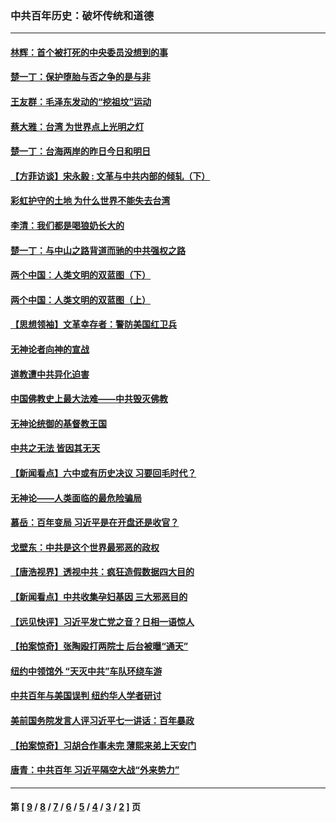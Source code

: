 ### 中共百年历史：破坏传统和道德
---
#### [林辉：首个被打死的中央委员没想到的事](../../pages/nf1176114/n13987400.md?06140430) 
#### [楚一丁：保护堕胎与否之争的是与非](../../pages/nf1176114/n13815642.md?06140430) 
#### [王友群：毛泽东发动的“挖祖坟”运动](../../pages/nf1176114/n13723639.md?06140430) 
#### [蔡大雅：台湾 为世界点上光明之灯](../../pages/nf1176114/n13531530.md?06140430) 
#### [楚一丁：台海两岸的昨日今日和明日](../../pages/nf1176114/n13531468.md?06140430) 
#### [【方菲访谈】宋永毅 : 文革与中共内部的倾轧（下）](../../pages/nf1176114/n13486836.md?06140430) 
#### [彩虹护守的土地 为什么世界不能失去台湾](../../pages/nf1176114/n13476849.md?06140430) 
#### [李清：我们都是喝狼奶长大的](../../pages/nf1176114/n13471478.md?06140430) 
#### [楚一丁：与中山之路背道而驰的中共强权之路](../../pages/nf1176114/n13437270.md?06140430) 
#### [两个中国：人类文明的双蓝图（下）](../../pages/nf1176114/n13423132.md?06140430) 
#### [两个中国：人类文明的双蓝图（上）](../../pages/nf1176114/n13422687.md?06140430) 
#### [【思想领袖】文革幸存者：警防美国红卫兵](../../pages/nf1176114/n13339289.md?06140430) 
#### [无神论者向神的宣战](../../pages/nf1176114/n13281535.md?06140430) 
#### [道教遭中共异化迫害](../../pages/nf1176114/n13281463.md?06140430) 
#### [中国佛教史上最大法难——中共毁灭佛教](../../pages/nf1176114/n13281397.md?06140430) 
#### [无神论统御的基督教王国](../../pages/nf1176114/n13281280.md?06140430) 
#### [中共之无法 皆因其无天](../../pages/nf1176114/n13281088.md?06140430) 
#### [【新闻看点】六中或有历史决议 习要回毛时代？](../../pages/nf1176114/n13222895.md?06140430) 
#### [无神论——人类面临的最危险骗局](../../pages/nf1176114/n13196137.md?06140430) 
#### [慕岳：百年变局 习近平是在开盘还是收官？](../../pages/nf1176114/n13206516.md?06140430) 
#### [戈壁东：中共是这个世界最邪恶的政权](../../pages/nf1176114/n13085641.md?06140430) 
#### [【唐浩视界】透视中共：疯狂造假数据四大目的](../../pages/nf1176114/n13080590.md?06140430) 
#### [【新闻看点】中共收集孕妇基因 三大邪恶目的](../../pages/nf1176114/n13077182.md?06140430) 
#### [【远见快评】习近平发亡党之音？日相一语惊人](../../pages/nf1176114/n13074809.md?06140430) 
#### [【拍案惊奇】张陶殴打两院士 后台被曝“通天”](../../pages/nf1176114/n13070496.md?06140430) 
#### [纽约中领馆外 “天灭中共”车队环绕车游](../../pages/nf1176114/n13070693.md?06140430) 
#### [中共百年与美国误判 纽约华人学者研讨](../../pages/nf1176114/n13067969.md?06140430) 
#### [美前国务院发言人评习近平七一讲话：百年暴政](../../pages/nf1176114/n13066986.md?06140430) 
#### [【拍案惊奇】习胡合作事未完 薄熙来弟上天安门](../../pages/nf1176114/n13065867.md?06140430) 
#### [唐青：中共百年 习近平隔空大战“外来势力”](../../pages/nf1176114/n13065976.md?06140430) 

---
#### 第 [ [9](./9.md?06140430) / [8](./8.md?06140430) / [7](./7.md?06140430) / [6](./6.md?06140430) / [5](./5.md?06140430) / [4](./4.md?06140430) / [3](./3.md?06140430) / [2](./2.md?06140430) ] 页
